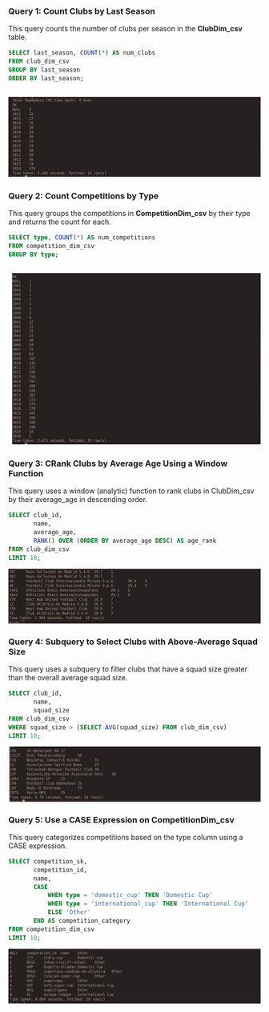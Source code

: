 

### Query 1: Count Clubs by Last Season  
This query counts the number of clubs per season in the **ClubDim_csv** table.

```sql
SELECT last_season, COUNT(*) AS num_clubs
FROM club_dim_csv
GROUP BY last_season
ORDER BY last_season;
```

![alt text](LoadDataToHive/Imgs/Img1.png)
---


### Query 2: Count Competitions by Type  
This query groups the competitions in **CompetitionDim_csv** by their type and returns the count for each.

```sql
SELECT type, COUNT(*) AS num_competitions
FROM competition_dim_csv
GROUP BY type;
```
![alt text](LoadDataToHive/Imgs/Img2.png)
---

### Query 3: CRank Clubs by Average Age Using a Window Function
This query uses a window (analytic) function to rank clubs in ClubDim_csv by their average_age in descending order.

```sql
SELECT club_id,
       name,
       average_age,
       RANK() OVER (ORDER BY average_age DESC) AS age_rank
FROM club_dim_csv
LIMIT 10;
```
![alt text](LoadDataToHive/Imgs/Img3.png)

### Query 4: Subquery to Select Clubs with Above-Average Squad Size
This query uses a subquery to filter clubs that have a squad size greater than the overall average squad size.
```sql
SELECT club_id,
       name,
       squad_size
FROM club_dim_csv
WHERE squad_size > (SELECT AVG(squad_size) FROM club_dim_csv)
LIMIT 10;

```

![alt text](LoadDataToHive/Imgs/Img4.png)


### Query 5: Use a CASE Expression on CompetitionDim_csv
This query categorizes competitions based on the type column using a CASE expression.

```sql
SELECT competition_sk,
       competition_id,
       name,
       CASE 
           WHEN type = 'domestic_cup' THEN 'Domestic Cup'
           WHEN type = 'international_cup' THEN 'International Cup'
           ELSE 'Other'
       END AS competition_category
FROM competition_dim_csv
LIMIT 10;

```

![alt text](LoadDataToHive/Imgs/Img5.png)
